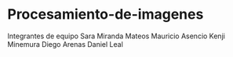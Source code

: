 # Procesamiento-de-imagenes
Integrantes de equipo
Sara Miranda Mateos
Mauricio Asencio
Kenji Minemura
Diego Arenas
Daniel Leal
